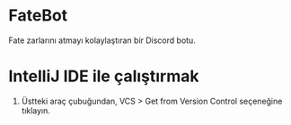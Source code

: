 # FateBot
Fate zarlarını atmayı kolaylaştıran bir Discord botu.

# IntelliJ IDE ile çalıştırmak

1. Üstteki araç çubuğundan, VCS > Get from Version Control seçeneğine tıklayın.

